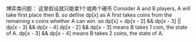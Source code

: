 博弈类问题：
这里假设就只能拿1个或两个硬币
Consider A and B players, A will take first place then B.
so define dp[x] as A first takes coins from the remaining x coins whether A can win.
so dp[x] = dp[x - 2] && dp[x - 3] || dp[x - 3] && dp[x - 4] 
dp[x - 2] && dp[x - 3] means B takes 1 coin, the state of A.
dp[x - 3] && dp[x - 4]  means B takes 2 coins, the state of A.